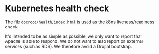 # Kubernetes health check

The file `docroot/health/index.html` is used as the k8ns liveness/readiness check.

It's intended to be as simple as possible, we only want to report that Apache is able to respond.
We do not want to also report on external services (such as RDS).
We therefore avoid a Drupal bootstrap.

